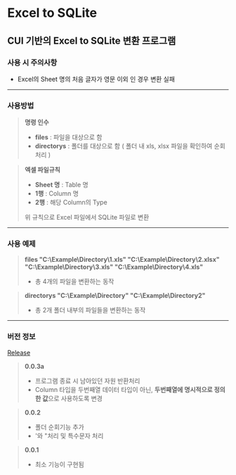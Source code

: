 Excel to SQLite
=
## CUI 기반의 Excel to SQLite 변환 프로그램

### **사용 시 주의사항**
- Excel의 Sheet 명의 처음 글자가 영문 이외 인 경우 변환 실패

***

### **사용방법**

> **명령 인수**
>  
> - **files** : 파일을 대상으로 함
> - **directorys** : 폴더를 대상으로 함 ( 폴더 내 xls, xlsx 파일을 확인하여 순회처리 )

> **엑셀 파일규칙**
>  
> - **Sheet 명** : Table 명
> - **1행** : Column 명
> - **2행** : 해당 Column의 Type
>
> 위 규칙으로 Excel 파일에서 SQLite 파일로 변환


***


### **사용 예제**

> **files "C:\Example\Directory\1.xls" "C:\Example\Directory\2.xlsx" "C:\Example\Directory\3.xls" "C:\Example\Directory\4.xls"**
> 
> - 총 4개의 파일을 변환하는 동작

> **directorys "C:\Example\Directory" "C:\Example\Directory2"**
>
> - 총 2개 폴더 내부의 파일들을 변환하는 동작

***

### **버전 정보**

 [Release](https://github.com/cr545l/xlsToSqliteConverter/tree/master/Release)
 
> **0.0.3a**
>
> - 프로그램 종료 시 남아있던 자원 반환처리
> - Column 타입을 두번째열 데이터 타입이 아닌, **두번째열에 명시적으로 정의한 값**으로 사용하도록 변경

> **0.0.2**
>
> - 폴더 순회기능 추가
> - '와 "처리 및 특수문자 처리

> **0.0.1**
> 
> - 최소 기능이 구현됨